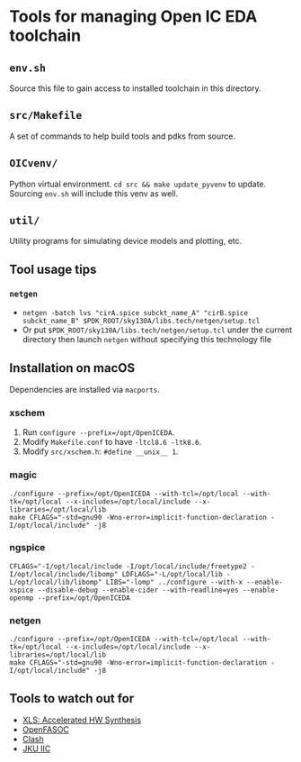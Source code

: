 # Tools for managing Open IC EDA toolchain

## `env.sh`
Source this file to gain access to installed toolchain in this directory.

## `src/Makefile`
A set of commands to help build tools and pdks from source.

## `OICvenv/`
Python virtual environment.  `cd src && make update_pyvenv` to update.  Sourcing `env.sh` will include this venv as well.

## `util/`
Utility programs for simulating device models and plotting, etc.

## Tool usage tips

### `netgen`

  - `netgen -batch lvs "cirA.spice subckt_name_A" "cirB.spice subckt_name_B" $PDK_ROOT/sky130A/libs.tech/netgen/setup.tcl`
  - Or put `$PDK_ROOT/sky130A/libs.tech/netgen/setup.tcl` under the current directory then launch `netgen` without specifying this technology file

## Installation on macOS
Dependencies are installed via `macports`.

### xschem

  1. Run `configure --prefix=/opt/OpenICEDA`.
  2. Modify `Makefile.conf` to have `-ltcl8.6 -ltk8.6`.
  3. Modify `src/xschem.h`: `#define __unix__ 1`.

### magic

```
./configure --prefix=/opt/OpenICEDA --with-tcl=/opt/local --with-tk=/opt/local --x-includes=/opt/local/include --x-libraries=/opt/local/lib
make CFLAGS="-std=gnu90 -Wno-error=implicit-function-declaration -I/opt/local/include" -j8
```

### ngspice

```
CFLAGS="-I/opt/local/include -I/opt/local/include/freetype2 -I/opt/local/include/libomp" LDFLAGS="-L/opt/local/lib -L/opt/local/lib/libomp" LIBS="-lomp" ../configure --with-x --enable-xspice --disable-debug --enable-cider --with-readline=yes --enable-openmp --prefix=/opt/OpenICEDA
```

### netgen

```
./configure --prefix=/opt/OpenICEDA --with-tcl=/opt/local --with-tk=/opt/local --x-includes=/opt/local/include --x-libraries=/opt/local/lib
make CFLAGS="-std=gnu90 -Wno-error=implicit-function-declaration -I/opt/local/include" -j8
```

## Tools to watch out for
  - [XLS: Accelerated HW Synthesis](https://google.github.io/xls/)
  - [OpenFASOC](https://github.com/idea-fasoc/OpenFASOC)
  - [Clash](https://clash-lang.org/)
  - [JKU IIC](https://github.com/hpretl/iic-osic)
